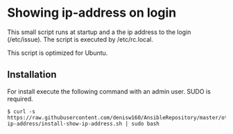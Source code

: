 # Showing ip-address on login

This small script runs at startup and a the ip address to the login (/etc/issue).
The script is executed by /etc/rc.local.

This script is optimized for Ubuntu.

## Installation
For install execute the following command with an admin user. SUDO is required. 

    $ curl -s https://raw.githubusercontent.com/denisw160/AnsibleRepository/master/other/show-ip-address/install-show-ip-address.sh | sudo bash
